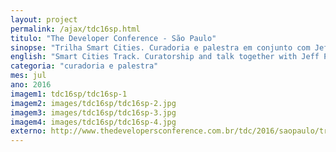 ```yaml
---
layout: project
permalink: /ajax/tdc16sp.html
titulo: "The Developer Conference - São Paulo"
sinopse: "Trilha Smart Cities. Curadoria e palestra em conjunto com Jeff Prestes e Alexandre Uehara."
english: "Smart Cities Track. Curatorship and talk together with Jeff Prestes and Alexandre Uehara."
categoria: "curadoria e palestra"
mes: jul
ano: 2016
imagem1: tdc16sp/tdc16sp-1
imagem2: images/tdc16sp/tdc16sp-2.jpg
imagem3: images/tdc16sp/tdc16sp-3.jpg
imagem4: images/tdc16sp/tdc16sp-4.jpg
externo: http://www.thedevelopersconference.com.br/tdc/2016/saopaulo/trilha-smart-cities
---
```

